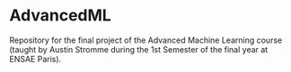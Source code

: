 # AdvancedML
Repository for the final project of the Advanced Machine Learning course (taught by Austin Stromme during the 1st Semester of the final year at ENSAE Paris).
